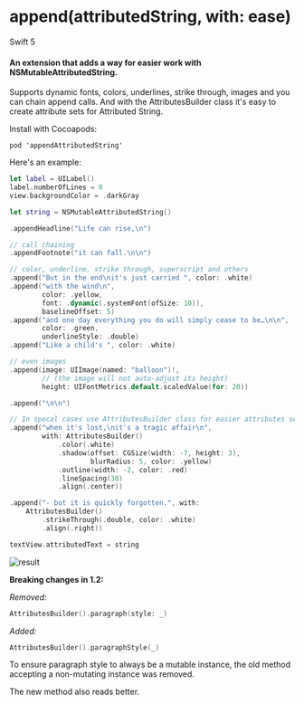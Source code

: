 # append(attributedString, with: ease)
Swift 5

#### An extension that adds a way for easier work with NSMutableAttributedString.

Supports dynamic fonts, colors, underlines, strike through, images and you can chain append calls.
And with the AttributesBuilder class it's easy to create attribute sets for Attributed String.

Install with Cocoapods:
```
pod 'appendAttributedString'
```

Here's an example:

```swift
let label = UILabel()
label.numberOfLines = 0
view.backgroundColor = .darkGray

let string = NSMutableAttributedString()

.appendHeadline("Life can rise,\n")

// call chaining
.appendFootnote("it can fall.\n\n")

// color, underline, strike through, superscript and others
.append("But in the end\nit's just carried ", color: .white)
.append("with the wind\n",
        color: .yellow,
        font: .dynamic(.systemFont(ofSize: 10)),
        baselineOffset: 5)
.append("and one day everything you do will simply cease to be…\n\n",
        color: .green,
        underlineStyle: .double)
.append("Like a child's ", color: .white)

// even images
.append(image: UIImage(named: "balloon")!,
        // (the image will not auto-adjust its height)
        height: UIFontMetrics.default.scaledValue(for: 20))

.append("\n\n")

// In specal cases use AttributesBuilder class for easier attributes set up
.append("when it's lost,\nit's a tragic affair\n",
        with: AttributesBuilder()
            .color(.white)
            .shadow(offset: CGSize(width: -7, height: 3),
                    blurRadius: 5, color: .yellow)
            .outline(width: -2, color: .red)
            .lineSpacing(30)
            .align(.center))

.append("- but it is quickly forgotten.", with:
    AttributesBuilder()
        .strikeThrough(.double, color: .white)
        .align(.right))

textView.attributedText = string
```

![result](https://github.com/ysoftware/appendAttributedStringWithEase/blob/master/image2.png?raw=true)



**Breaking changes in 1.2:**

*Removed:*
```swift
AttributesBuilder().paragraph(style: _)
```

*Added:*
```swift
AttributesBuilder().paragraphStyle(_)
```

To ensure paragraph style to always be a mutable instance, the old method accepting a non-mutating instance was removed.

The new method also reads better.

